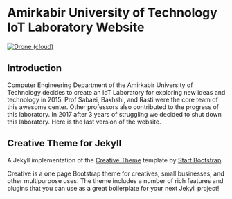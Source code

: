 # Amirkabir University of Technology IoT Laboratory Website

[![Drone (cloud)](https://img.shields.io/drone/build/AoLab/AoLab.github.io.svg?style=flat-square&logo=drone)](https://cloud.drone.io/AoLab/AoLab.github.io)

## Introduction

Computer Engineering Department of the Amirkabir University of Technology decides to create an IoT Laboratory for exploring new ideas and technology in 2015.
Prof Sabaei, Bakhshi, and Rasti were the core team of this awesome center. Other professors also contributed to the progress of this laboratory.
In 2017 after 3 years of struggling we decided to shut down this laboratory. Here is the last version of the website.

## Creative Theme for Jekyll

A Jekyll implementation of the [Creative Theme](http://startbootstrap.com/template-overviews/creative/) template by [Start Bootstrap](http://startbootstrap.com).

Creative is a one page Bootstrap theme for creatives, small businesses, and other multipurpose uses.
The theme includes a number of rich features and plugins that you can use as a great boilerplate for your next Jekyll project!
